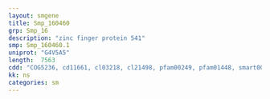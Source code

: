 ```yaml
---
layout: smgene
title: Smp_160460
grp: Smp_16
description: "zinc finger protein 541"
smp: Smp_160460.1
uniprot: "G4V5A5"
length:  7563
cdd: "COG5236, cd11661, cl03218, cl21498, pfam00249, pfam01448, smart00717"
kk: ns
categories: sm
---
```

